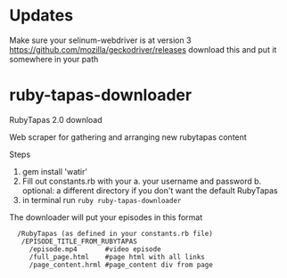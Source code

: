 # Updates
Make sure your selinum-webdriver is at version 3
https://github.com/mozilla/geckodriver/releases download this and put it somewhere in your path

# ruby-tapas-downloader
RubyTapas 2.0 download

Web scraper for gathering and arranging new rubytapas content

Steps

1. gem install 'watir'
2. Fill out constants.rb with your
  a. your username and password
  b. optional: a different directory if you don't want the default RubyTapas
3. in terminal run `ruby ruby-tapas-downloader`

The downloader will put your episodes in this format

````
  /RubyTapas (as defined in your constants.rb file)
   /EPISODE_TITLE_FROM_RUBYTAPAS
     /episode.mp4       #video episode
     /full_page.html    #page html with all links
     /page_content.hrml #page_content div from page
